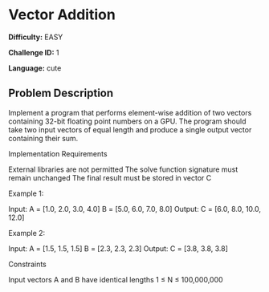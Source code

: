 # Vector Addition

**Difficulty:** EASY

**Challenge ID:** 1

**Language:** cute

## Problem Description

  Implement a program that performs element-wise addition of two vectors containing 32-bit floating point numbers on a GPU.
  The program should take two input vectors of equal length and produce a single output vector containing their sum.


Implementation Requirements

  External libraries are not permitted
    The solve function signature must remain unchanged
    The final result must be stored in vector C


Example 1:

Input:  A = [1.0, 2.0, 3.0, 4.0]
        B = [5.0, 6.0, 7.0, 8.0]
Output: C = [6.0, 8.0, 10.0, 12.0]


Example 2:

Input:  A = [1.5, 1.5, 1.5]
        B = [2.3, 2.3, 2.3]
Output: C = [3.8, 3.8, 3.8]


Constraints


  Input vectors A and B have identical lengths
  1 &le; N &le; 100,000,000

